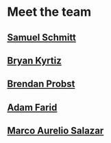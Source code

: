 # Meet the team

## [Samuel Schmitt](https://github.com/sam-schmitt)

## [Bryan Kyrtiz](https://github.com/kyritzb)

## [Brendan Probst](https://github.com/brendanprobst)

## [Adam Farid](https://github.com/AdamFarid453)

## [Marco Aurelio Salazar](https://github.com/marcusats)
